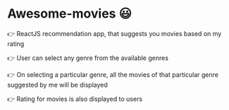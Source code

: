 # Awesome-movies 😃

👉 ReactJS recommendation app, that suggests you movies based on my rating

👉 User can select any genre from the available genres

👉 On selecting a particular genre, all the movies of that particular genre suggested by me will be displayed

👉 Rating for movies is also displayed to users
